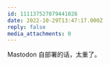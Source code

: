 ```yaml
---
id: 111137527879441028
date: 2022-10-29T13:47:17.000Z
reply: false
media_attachments: 0
---
```


Mastodon 自部署的话，太重了。

